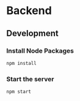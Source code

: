 # Backend

## Development

### Install Node Packages

```bash
npm install
```

### Start the server
```bash
npm start
```